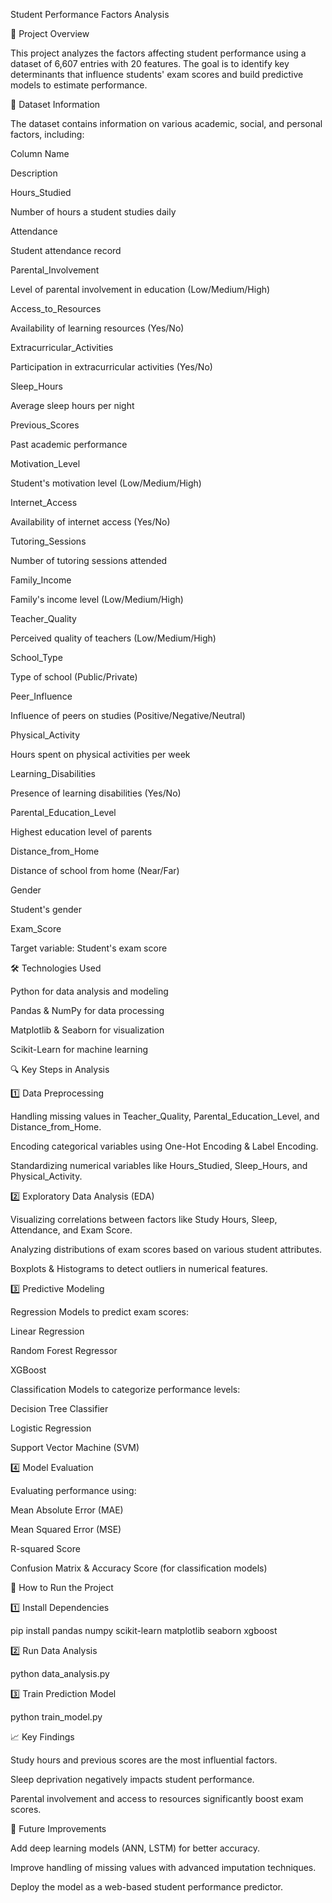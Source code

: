 Student Performance Factors Analysis

📌 Project Overview

This project analyzes the factors affecting student performance using a dataset of 6,607 entries with 20 features. The goal is to identify key determinants that influence students' exam scores and build predictive models to estimate performance.

📂 Dataset Information

The dataset contains information on various academic, social, and personal factors, including:

Column Name

Description

Hours_Studied

Number of hours a student studies daily

Attendance

Student attendance record

Parental_Involvement

Level of parental involvement in education (Low/Medium/High)

Access_to_Resources

Availability of learning resources (Yes/No)

Extracurricular_Activities

Participation in extracurricular activities (Yes/No)

Sleep_Hours

Average sleep hours per night

Previous_Scores

Past academic performance

Motivation_Level

Student's motivation level (Low/Medium/High)

Internet_Access

Availability of internet access (Yes/No)

Tutoring_Sessions

Number of tutoring sessions attended

Family_Income

Family's income level (Low/Medium/High)

Teacher_Quality

Perceived quality of teachers (Low/Medium/High)

School_Type

Type of school (Public/Private)

Peer_Influence

Influence of peers on studies (Positive/Negative/Neutral)

Physical_Activity

Hours spent on physical activities per week

Learning_Disabilities

Presence of learning disabilities (Yes/No)

Parental_Education_Level

Highest education level of parents

Distance_from_Home

Distance of school from home (Near/Far)

Gender

Student's gender

Exam_Score

Target variable: Student's exam score

🛠️ Technologies Used

Python for data analysis and modeling

Pandas & NumPy for data processing

Matplotlib & Seaborn for visualization

Scikit-Learn for machine learning

🔍 Key Steps in Analysis

1️⃣ Data Preprocessing

Handling missing values in Teacher_Quality, Parental_Education_Level, and Distance_from_Home.

Encoding categorical variables using One-Hot Encoding & Label Encoding.

Standardizing numerical variables like Hours_Studied, Sleep_Hours, and Physical_Activity.

2️⃣ Exploratory Data Analysis (EDA)

Visualizing correlations between factors like Study Hours, Sleep, Attendance, and Exam Score.

Analyzing distributions of exam scores based on various student attributes.

Boxplots & Histograms to detect outliers in numerical features.

3️⃣ Predictive Modeling

Regression Models to predict exam scores:

Linear Regression

Random Forest Regressor

XGBoost

Classification Models to categorize performance levels:

Decision Tree Classifier

Logistic Regression

Support Vector Machine (SVM)

4️⃣ Model Evaluation

Evaluating performance using:

Mean Absolute Error (MAE)

Mean Squared Error (MSE)

R-squared Score

Confusion Matrix & Accuracy Score (for classification models)

🚀 How to Run the Project

1️⃣ Install Dependencies

pip install pandas numpy scikit-learn matplotlib seaborn xgboost

2️⃣ Run Data Analysis

python data_analysis.py

3️⃣ Train Prediction Model

python train_model.py

📈 Key Findings

Study hours and previous scores are the most influential factors.

Sleep deprivation negatively impacts student performance.

Parental involvement and access to resources significantly boost exam scores.

🔗 Future Improvements

Add deep learning models (ANN, LSTM) for better accuracy.

Improve handling of missing values with advanced imputation techniques.

Deploy the model as a web-based student performance predictor.
